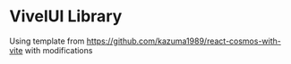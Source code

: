 # VivelUI Library

Using template from https://github.com/kazuma1989/react-cosmos-with-vite with modifications
